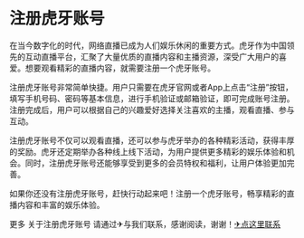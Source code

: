 # 注册虎牙账号

在当今数字化的时代，网络直播已成为人们娱乐休闲的重要方式。虎牙作为中国领先的互动直播平台，汇聚了大量优质的直播内容和主播资源，深受广大用户的喜爱。想要观看精彩的直播内容，就需要注册一个虎牙账号。

注册虎牙账号非常简单快捷。用户只需要在虎牙官网或者App上点击“注册”按钮，填写手机号码、密码等基本信息，进行手机验证或邮箱验证，即可完成账号注册。注册完成后，用户可以根据自己的兴趣爱好选择关注喜欢的主播，观看直播、参与互动。

注册虎牙账号不仅可以观看直播，还可以参与虎牙举办的各种精彩活动，获得丰厚的奖励。虎牙还定期举办各种线上线下活动，为用户提供更多精彩的娱乐体验和机会。同时，注册虎牙账号还能够享受到更多的会员特权和福利，让用户体验更加完善。

如果你还没有注册虎牙账号，赶快行动起来吧！注册一个虎牙账号，畅享精彩的直播内容和丰富的娱乐体验。

更多 关于注册虎牙账号 请通过✈与我们联系，感谢阅读，谢谢！[✈点这里联系](https://1.k02.cc)